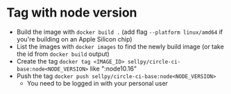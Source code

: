 # Tag with node version
- Build the image with `docker build .` (add flag `--platform linux/amd64` if you're building on an Apple Silicon chip)
- List the images with `docker images` to find the newly build image (or take the id from `docker build` output)
- Create the tag `docker tag <IMAGE_ID> sellpy/circle-ci-base:node<NODE_VERSION>` like ":node10.16"
- Push the tag `docker push sellpy/circle-ci-base:node<NODE_VERSION>`
  - You need to be logged in with your personal user